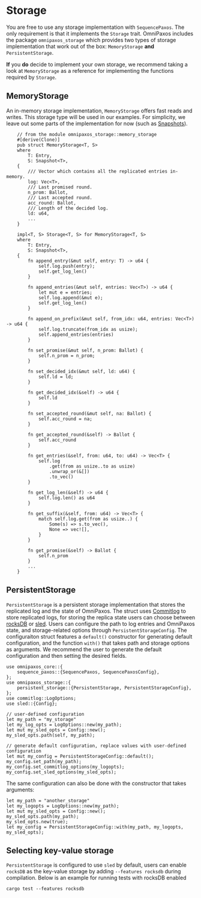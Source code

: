 # Storage
You are free to use any storage implementation with `SequencePaxos`. The only requirement is that it implements the `Storage` trait. OmniPaxos includes the package `omnipaxos_storage` which provides two types of storage implementation that work out of the box: `MemoryStorage` **and** `PersistentStorage`.

**If** you **do** decide to implement your own storage, we recommend taking a look at `MemoryStorage` as a reference for implementing the functions required by `Storage`.

## MemoryStorage
An in-memory storage implementation, `MemoryStorage` offers fast reads and writes. This storage type will be used in our examples. For simplicity, we leave out some parts of the implementation for now (such as [Snapshots](../compaction.md)).
```rust,edition2018,no_run,noplaypen
    // from the module omnipaxos_storage::memory_storage
    #[derive(Clone)]
    pub struct MemoryStorage<T, S>
    where
        T: Entry,
        S: Snapshot<T>,
    {
        /// Vector which contains all the replicated entries in-memory.
        log: Vec<T>,
        /// Last promised round.
        n_prom: Ballot,
        /// Last accepted round.
        acc_round: Ballot,
        /// Length of the decided log.
        ld: u64,
        ...
    }

    impl<T, S> Storage<T, S> for MemoryStorage<T, S>
    where
        T: Entry,
        S: Snapshot<T>,
    {
        fn append_entry(&mut self, entry: T) -> u64 {
            self.log.push(entry);
            self.get_log_len()
        }

        fn append_entries(&mut self, entries: Vec<T>) -> u64 {
            let mut e = entries;
            self.log.append(&mut e);
            self.get_log_len()
        }

        fn append_on_prefix(&mut self, from_idx: u64, entries: Vec<T>) -> u64 {
            self.log.truncate(from_idx as usize);
            self.append_entries(entries)
        }

        fn set_promise(&mut self, n_prom: Ballot) {
            self.n_prom = n_prom;
        }

        fn set_decided_idx(&mut self, ld: u64) {
            self.ld = ld;
        }

        fn get_decided_idx(&self) -> u64 {
            self.ld
        }

        fn set_accepted_round(&mut self, na: Ballot) {
            self.acc_round = na;
        }

        fn get_accepted_round(&self) -> Ballot {
            self.acc_round
        }

        fn get_entries(&self, from: u64, to: u64) -> Vec<T> {
            self.log
                .get(from as usize..to as usize)
                .unwrap_or(&[])
                .to_vec()
        }

        fn get_log_len(&self) -> u64 {
            self.log.len() as u64
        }

        fn get_suffix(&self, from: u64) -> Vec<T> {
            match self.log.get(from as usize..) {
                Some(s) => s.to_vec(),
                None => vec![],
            }
        }

        fn get_promise(&self) -> Ballot {
            self.n_prom
        }
        ...
    }
```

## PersistentStorage
`PersistentStorage` is a persistent storage implementation that stores the replicated log and the state of OmniPaxos. The struct uses [Commitlog](https://crates.io/crates/commitlog) to store replicated logs, for storing the replica state users can choose between [rocksDB](https://crates.io/crates/rocksdb) or [sled](https://crates.io/crates/sled).
Users can configure the path to log entries and OmniPaxos state, and storage-related options through `PersistentStorageConfig`. The configuraiton struct features a `default()` constructor for generating default configuration, and the function `with()` that takes path and storage options as arguments. We recommend the user to generate the default configuration and then setting the desired fields.
```rust,edition2018,no_run,noplaypen
use omnipaxos_core::{
    sequence_paxos::{SequencePaxos, SequencePaxosConfig},
};
use omnipaxos_storage::{
    persistent_storage::{PersistentStorage, PersistentStorageConfig},
};
use commitlog::LogOptions;
use sled::{Config};

// user-defined configuration
let my_path = "my_storage"
let my_log_opts = LogOptions::new(my_path);
let mut my_sled_opts = Config::new();
my_sled_opts.path(self, my_path);

// generate default configuration, replace values with user-defined configuration
let mut my_config = PersistentStorageConfig::default();
my_config.set_path(my_path);
my_config.set_commitlog_options(my_logopts);
my_config.set_sled_options(my_sled_opts);
```
The same configuration can also be done with the constructor that takes arguments:
```rust,edition2018,no_run,noplaypen
let my_path = "another_storage"
let my_logopts = LogOptions::new(my_path);
let mut my_sled_opts = Config::new();
my_sled_opts.path(my_path);
my_sled_opts.new(true);
let my_config = PersistentStorageConfig::with(my_path, my_logopts, my_sled_opts);
```
## Selecting key-value storage
`PersistentStorage` is configured to use `sled` by default, users can enable `rocksDB` as the key-value storage by adding `--features rocksdb` during compilation. Below is an example for running tests with rocksDB enabled

```no_run,noplaypen
cargo test --features rocksdb
```